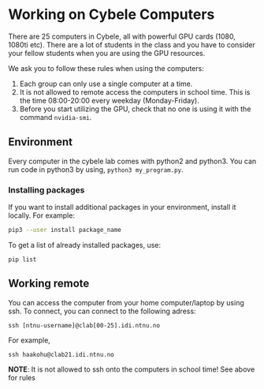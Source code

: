 # Working on Cybele Computers

There are 25 computers in Cybele, all with powerful GPU cards (1080, 1080ti etc). There are a lot of students in the class and you have to consider your fellow students when you are using the GPU resources.

We ask you to follow these rules when using the computers:

1. Each group can only use a single computer at a time.
2. It is not allowed to remote access the computers in school time. This is the time 08:00-20:00 every weekday (Monday-Friday).
3. Before you start utilizing the GPU, check that no one is using it with the command `nvidia-smi`.


## Environment
Every computer in the cybele lab comes with python2 and python3.
You can run code in python3 by using, `python3 my_program.py`.

### Installing packages
If you want to install additional packages in your environment, install it locally. For example:

```bash
pip3 --user install package_name
```

To get a list of already installed packages, use:
```
pip list
```


## Working remote
You can access the computer from your home computer/laptop by using ssh. To connect, you can connect to the following adress:

```
ssh [ntnu-username]@clab[00-25].idi.ntnu.no
```
For example, 
```
ssh haakohu@clab21.idi.ntnu.no
```

**NOTE**: It is not allowed to ssh onto the computers in school time! See above for rules
